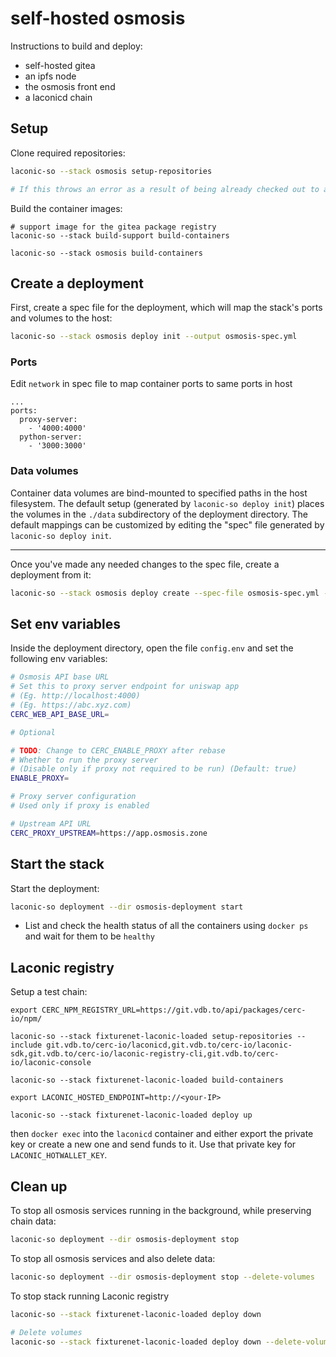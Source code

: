 # self-hosted osmosis

Instructions to build and deploy:
- self-hosted gitea
- an ipfs node
- the osmosis front end
- a laconicd chain

## Setup

Clone required repositories:

```bash
laconic-so --stack osmosis setup-repositories

# If this throws an error as a result of being already checked out to a branch/tag in a repo, remove the repositories and re-run the command
```

Build the container images:

```
# support image for the gitea package registry
laconic-so --stack build-support build-containers

laconic-so --stack osmosis build-containers 
```

## Create a deployment

First, create a spec file for the deployment, which will map the stack's ports and volumes to the host:
```bash
laconic-so --stack osmosis deploy init --output osmosis-spec.yml
```

### Ports

Edit `network` in spec file to map container ports to same ports in host

```
...
ports:
  proxy-server:
    - '4000:4000'
  python-server:
    - '3000:3000'
```

### Data volumes

Container data volumes are bind-mounted to specified paths in the host filesystem.
The default setup (generated by `laconic-so deploy init`) places the volumes in the `./data` subdirectory of the deployment directory. The default mappings can be customized by editing the "spec" file generated by `laconic-so deploy init`.

---

Once you've made any needed changes to the spec file, create a deployment from it:
```bash
laconic-so --stack osmosis deploy create --spec-file osmosis-spec.yml --deployment-dir osmosis-deployment
```

## Set env variables

Inside the deployment directory, open the file `config.env` and set the following env variables:

  ```bash
  # Osmosis API base URL
  # Set this to proxy server endpoint for uniswap app
  # (Eg. http://localhost:4000)
  # (Eg. https://abc.xyz.com)
  CERC_WEB_API_BASE_URL=

  # Optional

  # TODO: Change to CERC_ENABLE_PROXY after rebase
  # Whether to run the proxy server
  # (Disable only if proxy not required to be run) (Default: true)
  ENABLE_PROXY=

  # Proxy server configuration
  # Used only if proxy is enabled

  # Upstream API URL
  CERC_PROXY_UPSTREAM=https://app.osmosis.zone
  ```

## Start the stack

Start the deployment:
```bash
laconic-so deployment --dir osmosis-deployment start
```

* List and check the health status of all the containers using `docker ps` and wait for them to be `healthy`

## Laconic registry

Setup a test chain:
```
export CERC_NPM_REGISTRY_URL=https://git.vdb.to/api/packages/cerc-io/npm/

laconic-so --stack fixturenet-laconic-loaded setup-repositories --include git.vdb.to/cerc-io/laconicd,git.vdb.to/cerc-io/laconic-sdk,git.vdb.to/cerc-io/laconic-registry-cli,git.vdb.to/cerc-io/laconic-console

laconic-so --stack fixturenet-laconic-loaded build-containers

export LACONIC_HOSTED_ENDPOINT=http://<your-IP>

laconic-so --stack fixturenet-laconic-loaded deploy up
```

then `docker exec` into the `laconicd` container and either export the private key or create a new one and send funds to it. Use that private key for `LACONIC_HOTWALLET_KEY`.

## Clean up

To stop all osmosis services running in the background, while preserving chain data:

```bash
laconic-so deployment --dir osmosis-deployment stop
```

To stop all osmosis services and also delete data:

```bash
laconic-so deployment --dir osmosis-deployment stop --delete-volumes
```

To stop stack running Laconic registry

```bash
laconic-so --stack fixturenet-laconic-loaded deploy down

# Delete volumes
laconic-so --stack fixturenet-laconic-loaded deploy down --delete-volumes
```
